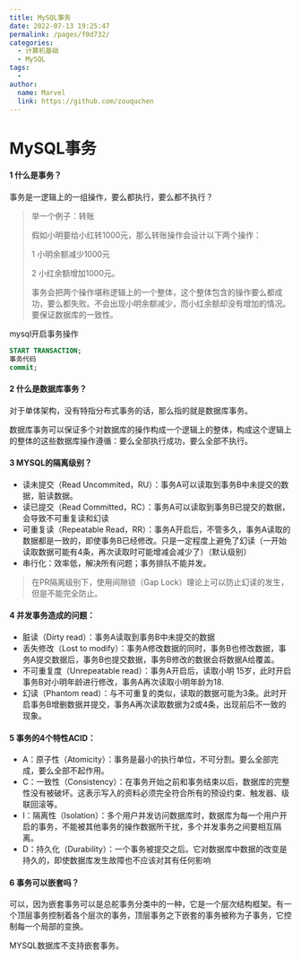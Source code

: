 ```yaml
---
title: MySQL事务
date: 2022-07-13 19:25:47
permalink: /pages/f0d732/
categories:
  - 计算机基础
  - MySQL
tags:
  - 
author: 
  name: Marvel
  link: https://github.com/zouquchen
---
```

# MySQL事务

#### 1 什么是事务？

事务是一逻辑上的一组操作，要么都执行，要么都不执行？

> 举一个例子：转账
>
> 假如小明要给小红转1000元，那么转账操作会设计以下两个操作：
>
> 1 小明余额减少1000元
>
> 2 小红余额增加1000元。
>
> 事务会把两个操作堪称逻辑上的一个整体，这个整体包含的操作要么都成功，要么都失败。不会出现小明余额减少，而小红余额却没有增加的情况。要保证数据库的一致性。

mysql开启事务操作

```sql
START TRANSACTION;
事务代码
commit;
```

#### 2 什么是数据库事务？

对于单体架构，没有特指分布式事务的话，那么指的就是数据库事务。

数据库事务可以保证多个对数据库的操作构成一个逻辑上的整体，构成这个逻辑上的整体的这些数据库操作遵循：要么全部执行成功，要么全部不执行。

#### 3 MYSQL的隔离级别？

- 读未提交（Read Uncommited，RU）：事务A可以读取到事务B中未提交的数据，脏读数据。
- 读已提交（Read Committed，RC）：事务A可以读取到事务B已提交的数据，会导致不可重复读和幻读
- 可重复读（Repeatable Read，RR）：事务A开启后，不管多久，事务A读取的数据都是一致的，即使事务B已经修改。只是一定程度上避免了幻读（一开始读取数据可能有4条，再次读取时可能增减会减少了）（默认级别）
- 串行化：效率低，解决所有问题；事务排队不能并发。

> 在PR隔离级别下，使用间隙锁（Gap Lock）理论上可以防止幻读的发生，但是不能完全防止。

#### 4 并发事务造成的问题：

- 脏读（Dirty read）：事务A读取到事务B中未提交的数据
- 丢失修改（Lost to modify）：事务A修改数据的同时，事务B也修改数据，事务A提交数据后，事务B也提交数据，事务B修改的数据会将数据A给覆盖。
- 不可重复度（Unrepeatable read）：事务A开启后，读取小明 15岁，此时开启事务B对小明年龄进行修改，事务A再次读取小明年龄为18.
- 幻读（Phantom read）：与不可重复的类似，读取的数据可能为3条。此时开启事务B增删数据并提交，事务A再次读取数据为2或4条，出现前后不一致的现象。

#### 5 事务的4个特性ACID：

- A：原子性（Atomicity）：事务是最小的执行单位，不可分割。要么全部完成，要么全部不起作用。
- C：一致性（Consistency）：在事务开始之前和事务结束以后，数据库的完整性没有被破坏。这表示写入的资料必须完全符合所有的预设约束、触发器、级联回滚等。
- I：隔离性（Isolation）：多个用户并发访问数据库时，数据库为每一个用户开启的事务，不能被其他事务的操作数据所干扰，多个并发事务之间要相互隔离。
- D：持久化（Durability）：⼀个事务被提交之后。它对数据库中数据的改变是持久的，即使数据库发生故障也不应该对其有任何影响

#### 6 事务可以嵌套吗？

可以，因为嵌套事务可以是总舵事务分类中的一种，它是一个层次结构框架。有一个顶层事务控制着各个层次的事务，顶层事务之下嵌套的事务被称为子事务，它控制每一个局部的变换。

MYSQL数据库不支持嵌套事务。